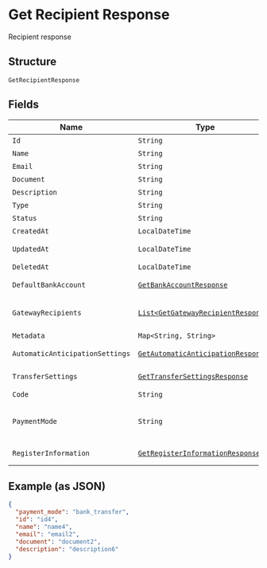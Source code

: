 
# Get Recipient Response

Recipient response

## Structure

`GetRecipientResponse`

## Fields

| Name | Type | Tags | Description | Getter | Setter |
|  --- | --- | --- | --- | --- | --- |
| `Id` | `String` | Optional | Id | String getId() | setId(String id) |
| `Name` | `String` | Optional | Name | String getName() | setName(String name) |
| `Email` | `String` | Optional | Email | String getEmail() | setEmail(String email) |
| `Document` | `String` | Optional | Document | String getDocument() | setDocument(String document) |
| `Description` | `String` | Optional | Description | String getDescription() | setDescription(String description) |
| `Type` | `String` | Optional | Type | String getType() | setType(String type) |
| `Status` | `String` | Optional | Status | String getStatus() | setStatus(String status) |
| `CreatedAt` | `LocalDateTime` | Optional | Creation date | LocalDateTime getCreatedAt() | setCreatedAt(LocalDateTime createdAt) |
| `UpdatedAt` | `LocalDateTime` | Optional | Last update date | LocalDateTime getUpdatedAt() | setUpdatedAt(LocalDateTime updatedAt) |
| `DeletedAt` | `LocalDateTime` | Optional | Deletion date | LocalDateTime getDeletedAt() | setDeletedAt(LocalDateTime deletedAt) |
| `DefaultBankAccount` | [`GetBankAccountResponse`](../../doc/models/get-bank-account-response.md) | Optional | Default bank account | GetBankAccountResponse getDefaultBankAccount() | setDefaultBankAccount(GetBankAccountResponse defaultBankAccount) |
| `GatewayRecipients` | [`List<GetGatewayRecipientResponse>`](../../doc/models/get-gateway-recipient-response.md) | Optional | Info about the recipient on the gateway | List<GetGatewayRecipientResponse> getGatewayRecipients() | setGatewayRecipients(List<GetGatewayRecipientResponse> gatewayRecipients) |
| `Metadata` | `Map<String, String>` | Optional | Metadata | Map<String, String> getMetadata() | setMetadata(Map<String, String> metadata) |
| `AutomaticAnticipationSettings` | [`GetAutomaticAnticipationResponse`](../../doc/models/get-automatic-anticipation-response.md) | Optional | - | GetAutomaticAnticipationResponse getAutomaticAnticipationSettings() | setAutomaticAnticipationSettings(GetAutomaticAnticipationResponse automaticAnticipationSettings) |
| `TransferSettings` | [`GetTransferSettingsResponse`](../../doc/models/get-transfer-settings-response.md) | Optional | - | GetTransferSettingsResponse getTransferSettings() | setTransferSettings(GetTransferSettingsResponse transferSettings) |
| `Code` | `String` | Optional | Recipient code | String getCode() | setCode(String code) |
| `PaymentMode` | `String` | Optional | Payment mode<br><br>**Default**: `"bank_transfer"` | String getPaymentMode() | setPaymentMode(String paymentMode) |
| `RegisterInformation` | [`GetRegisterInformationResponse`](../../doc/models/get-register-information-response.md) | Optional | - | GetRegisterInformationResponse getRegisterInformation() | setRegisterInformation(GetRegisterInformationResponse registerInformation) |

## Example (as JSON)

```json
{
  "payment_mode": "bank_transfer",
  "id": "id4",
  "name": "name4",
  "email": "email2",
  "document": "document2",
  "description": "description6"
}
```

